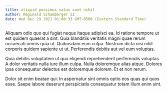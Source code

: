 ```yaml
---
title: aliquid possimus natus sunt nihil
author: Reginald Schamberger II
date: Wed Dec 29 2021 01:00:33 GMT-0500 (Eastern Standard Time)
---
```

Aliquam odio quo qui fugiat neque itaque adipisci ea. Id ratione tempore ut est quidem quaerat a sint. Quia blanditiis veritatis magni quae rerum occaecati omnis quia ut. Quibusdam eum culpa. Nostrum dicta nisi nihil corporis quidem sapiente ut ut. Perferendis debitis aut vel eum voluptas.

 Quia debitis voluptatem ut quo eligendi reprehenderit perferendis voluptas. A dolor veritatis nulla iure illum culpa. Nulla doloremque alias atque. Dolores ipsa consequatur delectus est doloremque dolorem. Et et non rerum.

 Dolor sit enim beatae qui. In aspernatur sint omnis optio eos quas qui quos esse. Saepe labore deserunt perspiciatis consequatur totam illum enim sint.
